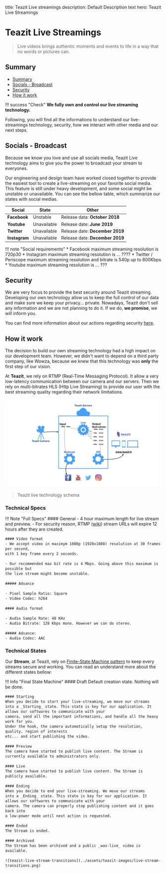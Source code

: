 title: Teazit Live streamings
description: Default Description text
hero: Teazit Live Streamings

# Teazit Live Streamings
> Live videos brings authentic moments and events to life in a way that no words or pictures can.

## Summary

- [Summary](#summary)
- [Socials - Broadcast](#socials-broadcast)
- [Security](#security)
- [How it work](#how-it-work)

!!! success "Check"
    **We fully own and control our live streaming technology.**

Following, you will find all the informations to understand our live-streamings technology, security, how we interact with other media and our next steps.

## Socials - Broadcast

Because we know you love and use all socials media, Teazit Live technology aims to give you the power to broadcast your stream to everyones.

Our engineering and design team have worked closed together to provide the easiest tool to create a live-streaming on your favorite social media. This feature is still under heavy development, and some social might be unstable or unavailable. You can see the bellow table, which summarize our states with social medias.

| Social | State | Other |
|--------|-------|-------|
| **Facebook** | Unstable | Release data:  **October 2018** |
| **Youtube** | Unavailable | Release date: **June 2019** |
| **Twitter** | Unavailable | Release date: **December 2019** |
| **Instagram** | Unavailable | Release date: **December 2019** |

!!! note "Social requirements"
    * Facebook maximum streaming resolution is 720p30
    * Instagram maximum streaming resolution is ... ????
    * Twitter / Periscope maximum streaming resolution and bitrate is 540p up to 800Kbps
    * Youtube maximum streaming resolution is ... ???

## Security

We are very focus to provide the best security around Teazit streaming. Developing
our own technology allow us to keep the full control of our data and make sure
we keep your privacy... private. Nowadays, Teazit don't sell any information and
we are not planning to do it. If we do, **we promise**, we will inform you.

You can find more information about our actions regarding security
[here](/security).

## How it work

The decision to build our own streaming technology had a high impact on our development team. However, we didn't want to depend on a third party company, like Wowza, because we knew that this technology was **only** the first step of our vision.

At **Teazit**, we rely on RTMP (Real-Time Messaging Protocol). It allow a very low-latency communication between our camera and our servers. Then we rely on multi-bitrates HLS (Http Live Streaming) to provide our user with the best streaming quality regarding their network limitations.

![teazit-live-schema](../assets/teazit-images/teazit-images.001.jpeg)
> Teazit live technology schema

### Technical Specs

!!! Note "Full Specs"
    #### General
    - 4 hour maximum length for live stream and preview.
    - For security reason, RTMP ([wiki]("https://en.wikipedia.org/wiki/Real-Time_Messaging_Protocol")) stream URLs will expire 12 hours after they are created.

    #### Video format
    - We accept video in maximym 1080p (1920x1080) resolution at 30 frames per second,
    with 1 key frame every 2 seconds.

    - Our recommended max bit rate is 4 Mbps. Going above this maximum is possible but
    the live stream might become unstable.

    ##### Advance

    - Pixel Sample Ratio: Square
    - Video Codec: h264

    #### Audio format

    - Audio Sample Rate: 48 KHz
    - Audio Bitrate: 128 Kbps mono. However we can do stereo.

    ##### Advance:
    - Audio Codec: AAC

### Technical States

Our **Stream**, at Teazit, rely on [Finite-State Machine pattern](https://en.wikipedia.org/wiki/Finite-state_machine) to keep every
streams secure and working. You can read an understand more about the different states bellow:

!!! Info "Final State Machine"
    #### Draft
    Default creation state. Nothing will be done.

    #### Starting
    When you decide to start your live-streaming, we move our streams
    into a _Starting_ state. This state is key for our application. It allows our softwares to communicate with your
    camera, send all the important informations, and handle all the heavy work for you.
    Under the hook, the camera automatically setup the resolution, quality, region of interests
    etc... and start publishing the video.

    #### Preview
    The camera have started to publish live content. The Stream is
    currently available to administrators only.

    #### Live
    The camera have started to publish live content. The Stream is
    publicly available.

    #### Ending
    When you decide to end your live-streaming. We move our streams
    into a _Ending_ state. This state is key for our application. It allows our softwares to communicate with your
    camera. The camera can properly stop publishing content and it goes back into
    a low-power mode until next action is requested.

    #### Ended
    The Stream is ended.

    #### Archived
    The Stream has been archived and a public _was-live_ video is
    available.

    ![teazit-live-stream-transitions](../assets/teazit-images/live-stream-transitions.png)

<!-- ## Images -->

<!-- ![](../assets/images/teazit-live-web-ui.png "This is a title") -->
<!-- > First Teazit live during a Js Meetup -->

